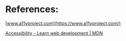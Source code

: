 # References:

[www.a11yproject.com](https://www.a11yproject.com/)

[Accessibility - Learn web development | MDN](https://developer.mozilla.org/en-US/docs/Learn/Accessibility) 